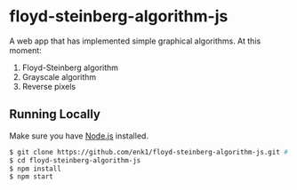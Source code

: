 # floyd-steinberg-algorithm-js

A web app that has implemented simple graphical algorithms. At this moment:

1. Floyd-Steinberg algorithm
2. Grayscale algorithm
3. Reverse pixels

## Running Locally

Make sure you have [Node.js](http://nodejs.org/) installed.

```bash
$ git clone https://github.com/enk1/floyd-steinberg-algorithm-js.git # or clone your own fork
$ cd floyd-steinberg-algorithm-js
$ npm install
$ npm start
```
